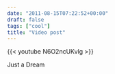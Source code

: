 ```yaml
---
date: "2011-08-15T07:22:52+00:00"
draft: false
tags: ["cool"]
title: "Video post"
---
```

{{< youtube N6O2ncUKvlg >}}

Just a Dream

